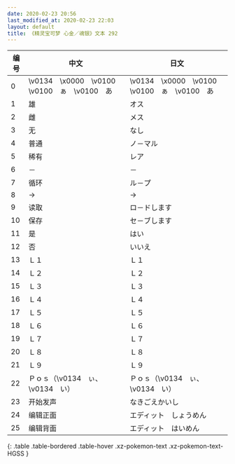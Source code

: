 ```yaml
---
date: 2020-02-23 20:56
last_modified_at: 2020-02-23 22:03
layout: default
title: 《精灵宝可梦 心金／魂银》文本 292
---
```

| 编号 | 中文 | 日文 |
| ---- | ---- | ---- |
| 0 | \v0134　\x0000　\v0100　　　\v0100　ぁ　\v0100　あ | \v0134　\x0000　\v0100　　　\v0100　ぁ　\v0100　あ |
| 1 | 雄 | オス |
| 2 | 雌 | メス |
| 3 | 无 | なし |
| 4 | 普通 | ノ－マル |
| 5 | 稀有 | レア |
| 6 | － | － |
| 7 | 循环 | ル－プ |
| 8 | → | → |
| 9 | 读取 | ロ－ドします |
| 10 | 保存 | セ－ブします |
| 11 | 是 | はい |
| 12 | 否 | いいえ |
| 13 | Ｌ１ | Ｌ１ |
| 14 | Ｌ２ | Ｌ２ |
| 15 | Ｌ３ | Ｌ３ |
| 16 | Ｌ４ | Ｌ４ |
| 17 | Ｌ５ | Ｌ５ |
| 18 | Ｌ６ | Ｌ６ |
| 19 | Ｌ７ | Ｌ７ |
| 20 | Ｌ８ | Ｌ８ |
| 21 | Ｌ９ | Ｌ９ |
| 22 | Ｐｏｓ（\v0134　ぃ、\v0134　い） | Ｐｏｓ（\v0134　ぃ、\v0134　い） |
| 23 | 开始发声 | なきごえかいし |
| 24 | 编辑正面 | エディット　しょうめん |
| 25 | 编辑背面 | エディット　はいめん |
{: .table .table-bordered .table-hover .xz-pokemon-text .xz-pokemon-text-HGSS }